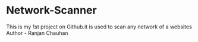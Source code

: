 # Network-Scanner
This is my 1st project on Github.it is used to scan any network of a websites
<br>
Author - Ranjan Chauhan
